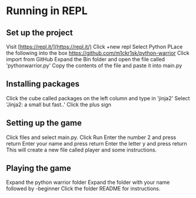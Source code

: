 # Running in REPL

## Set up the project
Visit [https://repl.it/](https://repl.it/)
Click +new repl
Select Python
PLace the following into the box https://github.com/m1ckr1sk/python-warrior
Click import from GitHub
Expand the Bin folder and open the file called 'pythonwarrior.py'
Copy the contents of the file and paste it into main.py

## Installing packages
Click the cube called packages on the left column and type in 'jinja2'
Select 'Jinja2: a small but fast..'
Click the plus sign

## Setting up the game
Click files and select main.py.
Click Run
Enter the number 2 and press return
Enter your name and press return
Enter the letter y and press return 
This will create a new file called player and some instructions.

## Playing the game
Expand the python warrior folder
Expand the folder with your name followed by -beginner
Click the folder README for instructions.

